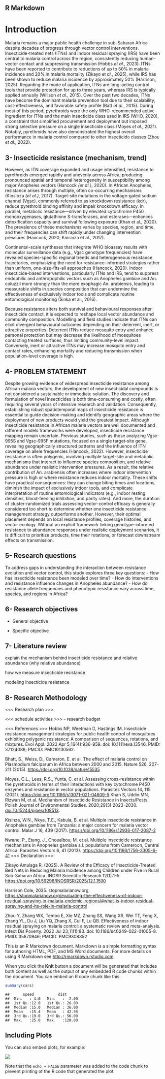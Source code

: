 ## R Markdown

# Introduction

Malaria remains a major public health challenge in sub-Saharan Africa
despite decades of progress through vector control interventions.
Insecticide-treated nets (ITNs) and indoor residual spraying (IRS) have
been central to malaria control across the region, consistently reducing
human–vector contact and suppressing transmission (Hobbs *et al.*,
2023). ITNs have been reported to contribute to reductions of up to 50%
in malaria incidence and 20% in malaria mortality (Zikayo et *al.*,
2025), while IRS has been shown to reduce malaria incidence by
approximately 50% (Harrison, 2025). Regarding the mode of application,
ITNs are long-acting control tools that provide protection for up to
three years, whereas IRS is typically applied annually (Willson *et
al.*, 2015). Over the past two decades, ITNs have become the dominant
malaria prevention tool due to their scalability, cost-effectiveness,
and favorable safety profile (Batt *et al.*, 2015). During most of this
period, pyrethroids were the only WHO-recommended active ingredient for
ITNs and the main insecticide class used in IRS (WHO, 2020), a
constraint that simplified procurement and deployment but imposed strong
selective pressure on a single insecticide class (Moyes *et al.*, 2021).
Notably, pyrethroids have also demonstrated the highest overall
performance in malaria control compared to other insecticide classes
(Zhou *et al.*, 2022).

## 3- Insecticide resistance (mechanism, trend)

However, as ITN coverage expanded and usage intensified, resistance to
pyrethroids emerged rapidly and unevenly across Africa, producing
pronounced spatial and temporal heterogeneity in susceptibility among
major Anopheles vectors (Hancock *{et al.}*, 2020). In African
Anopheles, resistance arises through multiple, often co-occurring
mechanisms (Kinsinza *{et al.}*, 2017). Target-site mutations in the
voltage-gated sodium channel (Vgsc), commonly referred to as knockdown
resistance (kdr), reduce pyrethroid binding affinity and impair
knockdown efficacy. In parallel, metabolic resistance—driven by elevated
cytochrome P450 monooxygenases, glutathione S-transferases, and
esterases—enhances detoxification capacity and survival following
exposure (Khan et al., 2020). The prevalence of these mechanisms varies
by species, region, and time, and their frequencies can shift rapidly
under changing intervention pressures (Hancock, 2020; Kinsinza et al.,
2017).

Continental-scale syntheses that integrate WHO bioassay results with
molecular surveillance data (e.g., Vgsc genotype frequencies) have
revealed species-specific regional trends and heterogeneous resistance
trajectories, emphasizing the need for resistance-informed strategies
rather than uniform, one-size-fits-all approaches (Hancock, 2020).
Indoor insecticide-based interventions, particularly ITNs and IRS, tend
to suppress endophilic and anthropophilic vectors such as Anopheles
gambiae and An. coluzzii more strongly than the more exophagic An.
arabiensis, leading to measurable shifts in species composition that can
undermine the effectiveness of exclusively indoor tools and complicate
routine entomological monitoring (Sinka et al., 2016).

Because resistance alters both survival and behavioural responses after
insecticide contact, it is expected to reshape local vector abundance
and community composition. Modelling and field studies indicate that
ITNs can elicit divergent behavioural outcomes depending on their
deterrent, inert, or attractive properties. Deterrent ITNs reduce
mosquito entry and enhance personal protection but may decrease the
likelihood of mosquitoes contacting treated surfaces, thus limiting
community-level impact. Conversely, inert or attractive ITNs may
increase mosquito entry and contact rates, enhancing mortality and
reducing transmission when population-level coverage is high.

## 4- PROBLEM STATEMENT

Despite growing evidence of widespread insecticide resistance among
African malaria vectors, the development of new insecticidal compounds
is not considered a sustainable or immediate solution. The discovery and
formulation of novel insecticides is both time-consuming and costly,
often requiring several years of intensive research and validation.
Consequently, establishing robust spatiotemporal maps of insecticide
resistance is essential to guide decision-making and identify geographic
areas where the deployment of new products would yield the greatest
impact. Although insecticide resistance in African malaria vectors are
well documented and different models frameworks were developed,
insecticide resistance mapping remain uncertain. Previous studies, such
as those analyzing Vgsc-995S and Vgsc-995F mutations, focused on a
single target-site gene, revealing geographically structured patterns
and the influence of ITN coverage on allele frequencies (Hancock, 2022).
However, insecticide resistance is often polygenic, involving multiple
target-site and metabolic mechanisms that interact to influence species
composition, and relative abundance under realistic intervention
pressures. As a result, the relative contribution of An. arabiensis
often increases where indoor intervention pressure is high or where
resistance reduces indoor mortality. These shifts have practical
consequences: they can change biting times and locations, diminish the
impact of exclusively indoor tools, and complicate interpretation of
routine entomological indicators (e.g., indoor resting densities,
blood-feeding inhibition, and parity rates). And more, the duration of
cluster-randomized trials assessing vector-control efficacy is generally
considered too short to determine whether one insecticide resistance
management strategy outperforms another. However, their optimal
placement depends on local resistance profiles, coverage histories, and
vector ecology. Without an explicit framework linking genotype-informed
resistance to abundance responses under realistic deployment scenarios,
it is difficult to prioritize products, time their rotations, or
forecast downstream effects on transmission.

## 5- Research questions

To address gaps in understanding the interaction between resistance
evolution and vector control, this study explores three key questions: -
How has insecticide resistance been modeled over time? - How do
interventions and resistance influence changes in Anopheles abundance? -
How do resistance allele frequencies and phenotypic resistance vary
across time, species, and regions in Africa?

## 6- Research objectives

-   General objective

-   Specific objective

## 7- Literature review

explain the mechanism behind insecticide resistance and relative
abundance (why relative abundance)

how we measure insecticide resistance

modeling insecticide resistance

## 8- Research Methodology

\<\<\< Research plan \>\>\>

\<\<\< schedule activities \>\>\> - research budget

\<\<\< References \>\>\> Hobbs NP, Weetman D, Hastings IM. Insecticide
resistance management strategies for public health control of mosquitoes
exhibiting polygenic resistance: A comparison of sequences, rotations,
and mixtures. Evol Appl. 2023 Apr 5;16(4):936-959. doi:
10.1111/eva.13546. PMID: 37124088; PMCID: PMC10130562.

Bhatt, S., Weiss, D., Cameron, E. et al. The effect of malaria control
on Plasmodium falciparum in Africa between 2000 and 2015. Nature 526,
207–211 (2015). <https://doi.org/10.1038/nature15535>

Moyes, C.L., Lees, R.S., Yunta, C. et al. Assessing cross-resistance
within the pyrethroids in terms of their interactions with key
cytochrome P450 enzymes and resistance in vector populations. Parasites
Vectors 14, 115 (2021). <https://doi.org/10.1186/s13071-021-04609-5>
Khan S, Uddin MN, Rizwan M, et al. Mechanism of Insecticide Resistance
in Insects/Pests. Polish Journal of Environmental Studies.
2020;29(3):2023–2030. <doi:10.15244/pjoes/108513>.

Kisinza, W.N., Nkya, T.E., Kabula, B. et al. Multiple insecticide
resistance in Anopheles gambiae from Tanzania: a major concern for
malaria vector control. Malar J 16, 439 (2017).
<https://doi.org/10.1186/s12936-017-2087-2>

Nwane, P., Etang, J., Chouaїbou, M. et al. Multiple insecticide
resistance mechanisms in Anopheles gambiae s.l. populations from
Cameroon, Central Africa. Parasites Vectors 6, 41 (2013).
<https://doi.org/10.1186/1756-3305-6-41> \<\<\< Declaration \>\>\>

Zikayo Amulaga R. (2025). A Review of the Efficacy of
Insecticide-Treated Bed Nets in Reducing Malaria Incidence among
Children under Five in Rural Sub-Saharan Africa. INOSR Scientific
Research 12(1):1-5. <https://doi.org/10.59298/INOSRSR/2025/12.1.1500>

Harrison Cole, 2025. stopmalarianow.org,
<https://stopmalarianow.org/evaluating-the-effectiveness-of-indoor-residual-spraying-in-malaria-endemic-regions/#what-is-indoor-residual-spraying-and-its-role-in-malaria-control>

Zhou Y, Zhang WX, Tembo E, Xie MZ, Zhang SS, Wang XR, Wei TT, Feng X,
Zhang YL, Du J, Liu YQ, Zhang X, Cui F, Lu QB. Effectiveness of indoor
residual spraying on malaria control: a systematic review and
meta-analysis. Infect Dis Poverty. 2022 Jul 23;11(1):83. doi:
10.1186/s40249-022-01005-8. PMID: 35870946; PMCID: PMC9308352

This is an R Markdown document. Markdown is a simple formatting syntax
for authoring HTML, PDF, and MS Word documents. For more details on
using R Markdown see <http://rmarkdown.rstudio.com>.

When you click the **Knit** button a document will be generated that
includes both content as well as the output of any embedded R code
chunks within the document. You can embed an R code chunk like this:

``` r
summary(cars)
```

    ##      speed           dist       
    ##  Min.   : 4.0   Min.   :  2.00  
    ##  1st Qu.:12.0   1st Qu.: 26.00  
    ##  Median :15.0   Median : 36.00  
    ##  Mean   :15.4   Mean   : 42.98  
    ##  3rd Qu.:19.0   3rd Qu.: 56.00  
    ##  Max.   :25.0   Max.   :120.00

## Including Plots

You can also embed plots, for example:

![](research_proposal_files/figure-markdown_github/pressure-1.png)

Note that the `echo = FALSE` parameter was added to the code chunk to
prevent printing of the R code that generated the plot.
